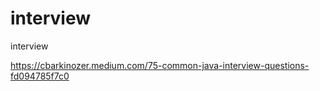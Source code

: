 # interview
interview


https://cbarkinozer.medium.com/75-common-java-interview-questions-fd094785f7c0

